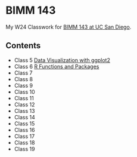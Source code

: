 # BIMM 143
My W24 Classwork for [BIMM 143 at UC San Diego](https://bioboot.github.io/bimm143_W24/).

## Contents
- Class 5 [Data Visualization with ggplot2]()
- Class 6 [R Functions and Packages]()
- Class 7
- Class 8
- Class 9
- Class 10
- Class 11
- Class 12
- Class 13
- Class 14
- Class 15
- Class 16
- Class 17
- Class 18
- Class 19

